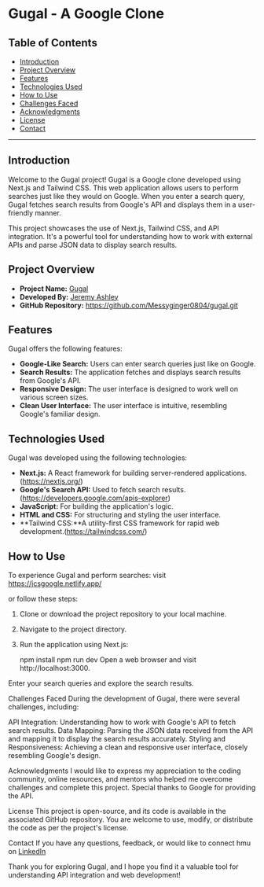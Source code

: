 # Gugal - A Google Clone

## Table of Contents
- [Introduction](#introduction)
- [Project Overview](#project-overview)
- [Features](#features)
- [Technologies Used](#technologies-used)
- [How to Use](#how-to-use)
- [Challenges Faced](#challenges-faced)
- [Acknowledgments](#acknowledgments)
- [License](#license)
- [Contact](#contact)

---

## Introduction

Welcome to the Gugal project! Gugal is a Google clone developed using Next.js and Tailwind CSS. This web application allows users to perform searches just like they would on Google. When you enter a search query, Gugal fetches search results from Google's API and displays them in a user-friendly manner.

This project showcases the use of Next.js, Tailwind CSS, and API integration. It's a powerful tool for understanding how to work with external APIs and parse JSON data to display search results.

## Project Overview

- **Project Name:** [Gugal](https://jcsgoogle.netlify.app/)
- **Developed By:** [Jeremy Ashley](https://jcsgoogle.netlify.app/)
- **GitHub Repository:** https://github.com/Messyginger0804/gugal.git

## Features

Gugal offers the following features:

- **Google-Like Search:** Users can enter search queries just like on Google.
- **Search Results:** The application fetches and displays search results from Google's API.
- **Responsive Design:** The user interface is designed to work well on various screen sizes.
- **Clean User Interface:** The user interface is intuitive, resembling Google's familiar design.

## Technologies Used

Gugal was developed using the following technologies:

- **Next.js:** A React framework for building server-rendered applications.(https://nextjs.org/)
- **Google's Search API:** Used to fetch search results.(https://developers.google.com/apis-explorer)
- **JavaScript:** For building the application's logic.
- **HTML and CSS:** For structuring and styling the user interface.
- **Tailwind CSS:**A utility-first CSS framework for rapid web development.(https://tailwindcss.com/)
## How to Use

To experience Gugal and perform searches:
visit https://jcsgoogle.netlify.app/

 or follow these steps:

1. Clone or download the project repository to your local machine.

2. Navigate to the project directory.

3. Run the application using Next.js:

   npm install
   npm run dev
Open a web browser and visit http://localhost:3000.

Enter your search queries and explore the search results.

Challenges Faced
During the development of Gugal, there were several challenges, including:

API Integration: Understanding how to work with Google's API to fetch search results.
Data Mapping: Parsing the JSON data received from the API and mapping it to display the search results accurately.
Styling and Responsiveness: Achieving a clean and responsive user interface, closely resembling Google's design.

Acknowledgments
I would like to express my appreciation to the coding community, online resources, and mentors who helped me overcome challenges and complete this project. Special thanks to Google for providing the API.

License
This project is open-source, and its code is available in the associated GitHub repository. You are welcome to use, modify, or distribute the code as per the project's license.

Contact
If you have any questions, feedback, or would like to connect hmu on [LinkedIn](https://www.linkedin.com/in/jeremy-ashley-webdev/)

Thank you for exploring Gugal, and I hope you find it a valuable tool for understanding API integration and web development!